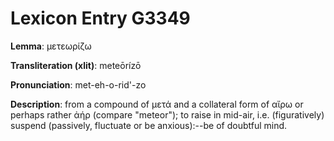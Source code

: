 # Lexicon Entry G3349

**Lemma**: μετεωρίζω

**Transliteration (xlit)**: meteōrízō

**Pronunciation**: met-eh-o-rid'-zo

**Description**:
from a compound of μετά and a collateral form of αἴρω or perhaps rather ἀήρ (compare "meteor"); to raise in mid-air, i.e. (figuratively) suspend (passively, fluctuate or be anxious):--be of doubtful mind.

